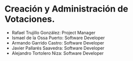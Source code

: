 <h1>Creación y Administración de Votaciones.</h1>
<ul>
<li>Rafael Trujillo González: Project Manager</li>
<li>Ismael de la Ossa Puerto: Software Developer</li>
<li>Armando Garrido Castro: Software Developer</li>
<li>Javier Pallarés Saavedra: Software Developer</li>
<li>Alejandro Tortolero Niza: Software Developer</li>

</ul>
